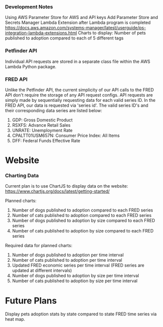 ### Development Notes
Using AWS Parameter Store for AWS and API keys
    Add Parameter Store and Secrets Manager Lambda Extension after Lambda program is completed
    https://docs.aws.amazon.com/systems-manager/latest/userguide/ps-integration-lambda-extensions.html
Charts to display:
Number of pets published to adoption compared to each of 5 different tags

### Petfinder API
Individual API requests are stored in a separate class file within the AWS Lambda Python package.


### FRED API
Unlike the Petfinder API, the current simplicity of our API calls to the FRED API don't require the storage of 
any API request configs. API requests are simply made by sequentially requesting data for each valid series ID.
In the FRED API, our data is requested via 'series id'. The valid series ID's and their corresponding
data series are listed below:
1. GDP: Gross Domestic Product
2. RSXFS: Advance Retail Sales
3. UNRATE: Unemployment Rate
4. CPALTT01USM657N: Consumer Price Index: All Items
5. DFF: Federal Funds Effective Rate

# Website
### Charting Data

Current plan is to use ChartJS to display data on the website:
https://www.chartjs.org/docs/latest/getting-started/

Planned charts:
1. Number of dogs published to adoption compared to each FRED series
2. Number of cats published to adoption compared to each FRED series
3. Number of dogs published to adoption by size compared to each FRED series
4. Number of cats published to adoption by size compared to each FRED series

Required data for planned charts:
1. Number of dogs published to adoption per time interval
2. Number of cats published to adoption per time interval
3. Updated FRED economic series per time interval (FRED series are updated at different intervals)
4. Number of dogs published to adoption by size per time interval
5. Number of cats published to adoption by size per time interval

# Future Plans
Display pets adoption stats by state compared to state FRED time series via heat map.
